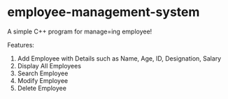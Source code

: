 # employee-management-system
A simple C++ program for manage=ing employee!

Features: 
1. Add Employee with Details such as Name, Age, ID, Designation, Salary
2. Display All Employees
3. Search Employee
4. Modify Employee
5. Delete Employee
